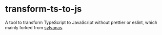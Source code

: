 # transform-ts-to-js

A tool to transform TypeScript to JavaScript without prettier or eslint, which mainly forked from [sylvanas](https://github.com/umijs/sylvanas).